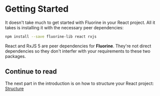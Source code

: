 # Getting Started

It doesn't take much to get started with Fluorine in your React project.
All it takes is installing it with the necessary peer dependencies:

```sh
npm install --save fluorine-lib react rxjs
```

React and RxJS 5 are peer dependencies for **Fluorine**. They're not
direct dependencies so they don't interfer with your requirements
to these two packages.

## Continue to read

The next part in the introduction is on how to structure your React
project:
[Structure](structure.md)

